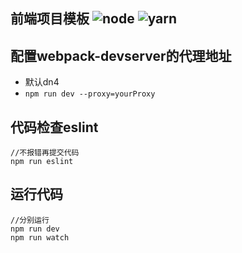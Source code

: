 ## 前端项目模板 ![node](https://img.shields.io/badge/node-require-yellow.svg) ![yarn](https://img.shields.io/badge/yarn-require-yellow.svg)

## 配置webpack-devserver的代理地址
- 默认dn4
- `npm run dev --proxy=yourProxy`

## 代码检查eslint
```
//不报错再提交代码
npm run eslint
```

## 运行代码
```
//分别运行
npm run dev
npm run watch
```